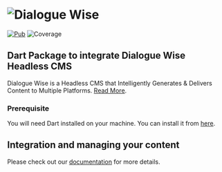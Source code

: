 # ![Dialogue Wise](https://dialoguewise.com/images/logo.png)

[![Pub](https://img.shields.io/pub/v/dialogue_wise.svg?style=flat)](https://pub.dartlang.org/packages/dialogue_wise)
![Coverage](https://raw.githubusercontent.com/dialoguewise/dart-package/master/coverage_badge.svg?sanitize=true)
## Dart Package to integrate Dialogue Wise Headless CMS
Dialogue Wise is a Headless CMS that Intelligently Generates &
Delivers Content to Multiple Platforms.
[Read More](https://dialoguewise.com/).

### Prerequisite
You will need Dart installed on your machine.
You can install it from [here](https://dart.dev/get-dart).


## Integration and managing your content
Please check out our [documentation](https://docs.dialoguewise.com/manage-content/sdk/flutter-dart/) for more details.

